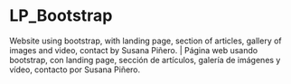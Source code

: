 # LP_Bootstrap
Website using bootstrap, with landing page, section of articles, gallery of images and video, contact by Susana Piñero. | Página web usando bootstrap, con landing page, sección de artículos, galería de imágenes y vídeo, contacto por Susana Piñero.
